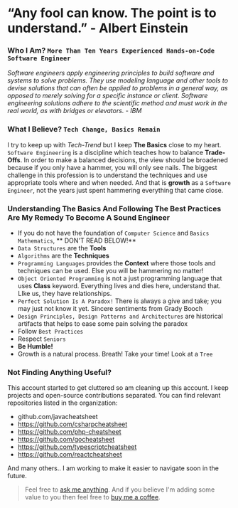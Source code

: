 
# “Any fool can know. The point is to understand.” - Albert Einstein


### Who I Am? `More Than Ten Years Experienced Hands-on-Code Software Engineer`

*Software engineers apply engineering principles to build software and systems to solve problems. They use modeling language and other tools to devise solutions that can often be applied to problems in a general way, as opposed to merely solving for a specific instance or client. Software engineering solutions adhere to the scientific method and must work in the real world, as with bridges or elevators. - IBM*


### What I Believe? `Tech Change, Basics Remain`
I try to keep up with *Tech-Trend* but I keep **The Basics** close to my heart.
`Software Engineering` is a discipline which teaches how to balance **Trade-Offs**.
In order to make a balanced decisions, the view should be broadened because if you only have a hammer, you will only see nails.
The biggest challenge in this profession is to understand the techniques and use appropriate tools where and when needed.
And that is **growth** as a `Software Engineer`, not the years just spent hammering everything that came close.


### Understanding The Basics And Following The Best Practices Are My Remedy To Become A Sound Engineer
- If you do not have the foundation of `Computer Science` and `Basics Mathematics`, ** DON'T READ BELOW!**
- `Data Structures` are the **Tools**
- `Algorithms` are the **Techniques**
- `Programming Languages` provides  the **Context** where those tools and techniques can be used. Else you will be hammering no matter!
- `Object Oriented Programming` is not a just programming language that uses **Class** keyword. Everything lives and dies here, understand that. LIke us, they have relationships.
- `Perfect Solution Is A Paradox!` There is always a give and take; you may just not know it yet. Sincere sentiments from Grady Booch
- `Design Principles, Design Patterns and Architectures` are historical artifacts that helps to ease some pain solving the paradox
- Follow `Best Practices`
- Respect `Seniors`
- **Be Humble!**
- Growth is a natural process. Breath! Take your time! Look at a `Tree` 


### Not Finding Anything Useful?
This account started to get cluttered so am cleaning up this account.
I keep projects and open-source contributions separated. You can find relevant repositories listed in the organization:
- github.com/javacheatsheet
- https://github.com/csharpcheatsheet
- https://github.com/php-cheatsheet
- https://github.com/gocheatsheet
- https://github.com/typescriptcheatsheet
- https://github.com/reactcheatsheet

And many others.. I am working to make it easier to navigate soon in the future.


> Feel free to [ask me anything](https://github.com/codeanit/ama/issues).
> And if you believe I'm adding some value to you then feel free to [buy me a coffee](https://www.buymeacoffee.com/anit).


